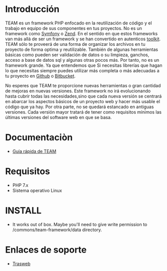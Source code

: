 # Introducción

TEAM es un framework PHP enfocado en la reutilización de código y el trabajo en equipo de sus componentes en tus proyectos. No es un framework como [Symfony](https://symfony.com/) o [Zend](framework.zend.com/). En el sentido en que estos frameworks van más allá de ser un framework y se han convertido en autenticos [toolkit](https://trasweb.net/blog/desarrollo-a-medida/el-mal-uso-de-framework). TEAM sólo te proveerá de una forma de organizar los archivos en tu proyecto de forma optima y reutilizable. También de algunas herramientas básicas como pueden ser validación de datos o su limpieza, ganchos, acceso a base de datos sql y algunas otras pocos más. Por tanto, no es un framework grande. Ya que entendemos que Si necesitas librerías que hagan lo que necesitas siempre puedes utilizar más completa o más adecuadas a tu proyecto en [Github](https://github.com) o [Bitbucket](https://bitbucket.org). 

No esperes que TEAM te proporcione nuevas herramientas o gran cantidad de mejoras en nuevas versiones. Este framework no irá evolucionando hasta cubrir todas las necesidades,sino que cada nueva versión se centrará en abarcar los aspectos básicos de un proyecto web y hacer más usable el código que ya hay. Por otra parte, no se quedará estancado en antiguas versiones. Cada versión mayor tratará de tener como requisitos mínimos las últimas versiones del software web en que se basa.

# Documentaciòn

* [Guía rápida de TEAM](https://trasweb.net/blog/desarrollo-a-medida/guia-rapida-de-team)

# Requisitos 

* PHP 7.x
* Sistema operativo Linux

# INSTALL

* It works out of box. Maybe you'll need to give write permission to /commons/team-framework/data directory.

# Enlaces de soporte

* [Trasweb](http://trasweb.net)


